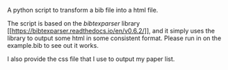 A python script to transform a bib file into a html file.

The script is based on the *bibtexparser* library
[[https://bibtexparser.readthedocs.io/en/v0.6.2/]], and it simply uses
the library to output some html in some consistent format. Please run
in on the example.bib to see out it works.

I also provide the css file that I use to output my paper list.


